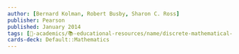 ```yaml
---
author: [Bernard Kolman, Robert Busby, Sharon C. Ross]
publisher: Pearson
published: January 2014
tags: [🔴-academics/📚-educational-resources/name/discrete-mathematical-structures-6th-edition, study-note] 
cards-deck: Default::Mathematics
---
```


